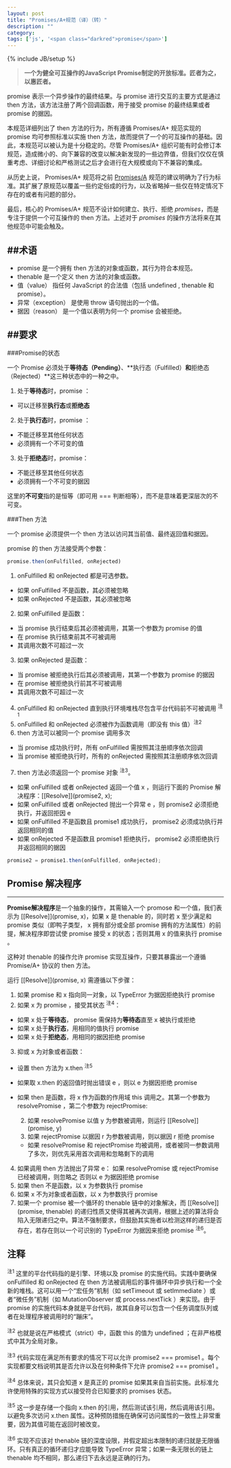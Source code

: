 ```yaml
---
layout: post
title: "Promises/A+规范（译）（转）"
description: ""
category: 
tags: ['js', '<span class="darkred">promise</span>']
---
```

{% include JB/setup %}

>**一个为健全可互操作的JavaScript Promise制定的开放标准。匠者为之，以惠匠者。**

<span class="darkred">promise</span> 表示一个异步操作的最终结果。与 <span class="darkred">promise</span> 进行交互的主要方式是通过 <span class="darkred">then</span> 方法，该方法注册了两个回调函数，用于接受 <span class="darkred">promise</span> 的最终结果或者 <span class="darkred">promise</span> 的据因。

<!--more-->
本规范详细列出了 <span class="darkred">then</span> 方法的行为，所有遵循 Promises/A+ 规范实现的 <span class="darkred">promise</span> 均可参照标准以实施 <span class="darkred">then</span> 方法，故而提供了一个的可互操作的基础。因此，本规范可以被认为是十分稳定的。尽管 Promises/A+ 组织可能有时会修订本规范，造成微小的、向下兼容的改变以解决新发现的一些边界值，但我们仅仅在慎重考虑、详细讨论和严格测试之后才会进行在大规模或向下不兼容的集成。

从历史上说， Promises/A+ 规范将之前 [Promises/A](http://wiki.commonjs.org/wiki/Promises/A) 规范的建议明确为了行为标准。其扩展了原规范以覆盖一些约定俗成的行为，以及省略掉一些仅在特定情况下存在的或者有问题的部分。

最后，核心的 Promises/A+ 规范不设计如何建立、执行、拒绝 *promises*，而是专注于提供一个可互操作的 <span class="darkred">then</span> 方法。上述对于 *promises* 的操作方法将来在其他规范中可能会触及。

##术语
---
* <span class="darkred">promise</span> 是一个拥有 <span class="darkred">then</span> 方法的对象或函数，其行为符合本规范。
* thenable 是一个定义 <span class="darkred">then</span> 方法的对象或函数。
* 值（value） 指任何 JavaScript 的合法值（包括 undefined , thenable 和 <span class="darkred">promise</span>）。
* 异常（exception） 是使用 throw 语句抛出的一个值。
* 据因（reason） 是一个值以表明为何一个 <span class="darkred">promise</span> 会被拒绝。

##要求
---
###Promise的状态

一个 Promise 必须处于**等待态（Pending）**、**执行态（Fulfilled）**和**拒绝态（Rejected）**这三种状态中的一种之中。

1. 处于**等待态**时，<span class="darkred">promise</span> ：
  * 可以迁移至**执行态**或**拒绝态**
2. 处于**执行态**时，<span class="darkred">promise</span> ：
  * 不能迁移至其他任何状态
  * 必须拥有一个不可变的值
3. 处于**拒绝态**时，<span class="darkred">promise</span>：
  * 不能迁移至其他任何状态
  * 必须拥有一个不可变的据因

这里的**不可变**指的是恒等（即可用 === 判断相等），而不是意味着更深层次的不可变。

###Then 方法

一个 <span class="darkred">promise</span> 必须提供一个 <span class="darkred">then</span> 方法以访问其当前值、最终返回值和据因。

<span class="darkred">promise</span> 的 <span class="darkred">then</span> 方法接受两个参数：

```js
promise.then(onFulfilled, onRejected)
```

1. <span class="darkred">onFulfilled</span> 和 <span class="darkred">onRejected</span> 都是可选参数。
  * 如果 <span class="darkred">onFulfilled</span> 不是函数，其必须被忽略
  * 如果 <span class="darkred">onRejected</span> 不是函数，其必须被忽略
2. 如果 <span class="darkred">onFulfilled</span> 是函数：
  * 当 <span class="darkred">promise</span> 执行结束后其必须被调用，其第一个参数为 <span class="darkred">promise</span> 的值
  * 在 <span class="darkred">promise</span> 执行结束前其不可被调用
  * 其调用次数不可超过一次
3. 如果 <span class="darkred">onRejected</span> 是函数：
  * 当 <span class="darkred">promise</span> 被拒绝执行后其必须被调用，其第一个参数为 <span class="darkred">promise</span> 的据因
  * 在 <span class="darkred">promise</span> 被拒绝执行前其不可被调用
  * 其调用次数不可超过一次
4. <span class="darkred">onFulfilled</span> 和 <span class="darkred">onRejected</span> 直到执行环境堆栈尽包含平台代码前不可被调用 <sup>注1</sup>
5. <span class="darkred">onFulfilled</span> 和 <span class="darkred">onRejected</span> 必须被作为函数调用（即没有 this 值）<sup>注2</sup>
6. <span class="darkred">then</span> 方法可以被同一个 <span class="darkred">promise</span> 调用多次
  * 当 <span class="darkred">promise</span> 成功执行时，所有 <span class="darkred">onFulfilled</span> 需按照其注册顺序依次回调
  * 当 <span class="darkred">promise</span> 被拒绝执行时，所有的 <span class="darkred">onRejected</span> 需按照其注册顺序依次回调
7. <span class="darkred">then</span> 方法必须返回一个 <span class="darkred">promise</span> 对象 <sup>注3</sup>。
  * 如果 <span class="darkred">onFulfilled</span> 或者 <span class="darkred">onRejected</span> 返回一个值 <span class="darkred">x</span> ，则运行下面的 Promise 解决程序：<span class="darkred">[[Resolve]](promise2, x);</red>
  * 如果 <span class="darkred">onFulfilled</span> 或者 <span class="darkred">onRejected</span> 抛出一个异常 e ，则 promise2 必须拒绝执行，并返回拒因 e
  * 如果 <span class="darkred">onFulfilled</span> 不是函数且 promise1 成功执行， promise2 必须成功执行并返回相同的值
  * 如果 <span class="darkred">onRejected</span> 不是函数且 promise1 拒绝执行， promise2 必须拒绝执行并返回相同的据因

```js
promise2 = promise1.then(onFulfilled, onRejected);
```

## Promise 解决程序
---
**Promise解决程序**是一个抽象的操作，其需输入一个 promose 和一个值，我们表示为 <span class="darkred">[[Resolve]](promise, x)</span>，如果 <span class="darkred">x</span> 是 thenable 的，同时若 <span class="darkred">x</span> 至少满足和 <span class="darkred">promise</span> 类似（即鸭子类型， <span class="darkred">x</span> 拥有部分或全部 <span class="darkred">promise</span> 拥有的方法属性）的前提，解决程序即尝试使 <span class="darkred">promise</span> 接受 <span class="darkred">x</span> 的状态；否则其用 <span class="darkred">x</span> 的值来执行 <span class="darkred">promise</span> 。

这种对 thenable 的操作允许 <span class="darkred">promise</span> 实现互操作，只要其暴露出一个遵循 Promise/A+ 协议的 <span class="darkred">then</span> 方法。

运行 <span class="darkred">[[Resolve]](promise, x)</span> 需遵循以下步骤：

1. 如果 <span class="darkred">promise</span> 和 <span class="darkred">x</span> 指向同一对象，以 <span class="darkred">TypeError</span> 为据因拒绝执行 <span class="darkred">promise</span>
2. 如果 <span class="darkred">x</span> 为 <span class="darkred">promise</span> ，接受其状态 <sup>注4</sup>：
  * 如果 <span class="darkred">x</span> 处于**等待态**， <span class="darkred">promise</span> 需保持为**等待态**直至 <span class="darkred">x</span> 被执行或拒绝
  * 如果 <span class="darkred">x</span> 处于**执行态**，用相同的值执行 <span class="darkred">promise</span>
  * 如果 <span class="darkred">x</span> 处于**拒绝态**，用相同的据因拒绝 <span class="darkred">promise</span>
3. 抑或 <span class="darkred">x</span> 为对象或者函数：
  * 设置 <span class="darkred">then</span> 方法为 <span class="darkred">x.then</span> <sup>注5</sup>
  * 如果取 <span class="darkred">x.then</span> 的返回值时抛出错误 e ，则以 e 为据因拒绝 <span class="darkred">promise</span>
  * 如果 <span class="darkred">then</span> 是函数，将 <span class="darkred">x</span> 作为函数的作用域 this 调用之。其第一个参数为 <span class="darkred">resolvePromise</span> ，第二个参数为 <span class="darkred">rejectPromise</span>:
    
    2. 如果 <span class="darkred">resolvePromise</span> 以值 <span class="darkred">y</span> 为参数被调用，则运行 <span class="darkred">[[Resolve]](promise, y)</span>
    2. 如果 <span class="darkred">rejectPromise</span> 以据因 <span class="darkred">r</span> 为参数被调用，则以据因 <span class="darkred">r</span> 拒绝 <span class="darkred">promise</span>
    * 如果 <span class="darkred">resolvePromise</span> 和 <span class="darkred">rejectPromise</span> 均被调用，或者被同一参数调用了多次，则优先采用首次调用和忽略剩下的调用
4. 如果调用 <span class="darkred">then</span> 方法抛出了异常 e：
如果 <span class="darkred">resolvePromise</span> 或 <span class="darkred">rejectPromise</span> 已经被调用，则忽略之
否则以 e 为据因拒绝 <span class="darkred">promise</span>
5. 如果 <span class="darkred">then</span> 不是函数，以 <span class="darkred">x</span> 为参数执行 <span class="darkred">promise</span>
6. 如果 <span class="darkred">x</span> 不为对象或者函数，以 <span class="darkred">x</span> 为参数执行 <span class="darkred">promise</span>
7. 如果一个 <span class="darkred">promise</span> 被一个循环的 thenable 链中的对象解决，而 [[Resolve]](<span class="darkred">promise</span>, thenable) 的递归性质又使得其被再次调用，根据上述的算法将会陷入无限递归之中。算法不强制要求，但鼓励其实施者以检测这样的递归是否存在，若存在则以一个可识别的 <span class="darkred">TypeError</span> 为据因来拒绝 <span class="darkred">promise</span> <sup>注6</sup>。

## 注释

<sup>注1</sup> 这里的平台代码指的是引擎、环境以及 <span class="darkred">promise</span> 的实施代码。实践中要确保 <span class="darkred">onFulfilled</span> 和 <span class="darkred">onRejected</span> 在 <span class="darkred">then</span> 方法被调用后的事件循环中异步执行和一个全新的堆栈。这可以用一个“宏任务”机制（如 setTimeout 或 setImmediate ）或者“微任务”机制（如 MutationObserver 或 process.nextTick ）来实现。由于 <span class="darkred">promise</span> 的实施代码本身就是平台代码，故其自身可以包含一个任务调度队列或者在处理程序被调用时的“蹦床”。

<sup>注2</sup> 也就是说在严格模式（strict）中，函数 this 的值为 undefined ；在非严格模式中其为全局对象。

<sup>注3</sup> 代码实现在满足所有要求的情况下可以允许 promise2 === promise1 。每个实现都要文档说明其是否允许以及在何种条件下允许 promise2 === promise1 。

<sup>注4</sup> 总体来说，其只会知道 <span class="darkred">x</span> 是真正的 <span class="darkred">promise</span> 如果其来自当前实施。此标准允许使用特殊的实现方式以接受符合已知要求的 promises 状态。

<sup>注5</sup> 这一步是存储一个指向 <span class="darkred">x.then</span> 的引用，然后测试该引用，然后调用该引用。以避免多次访问 <span class="darkred">x.then</span> 属性。这种预防措施在确保可访问属性的一致性上非常重要，因为其值可能在返回时被改变。

<sup>注6</sup> 实现不应该对 thenable 链的深度设限，并假定超出本限制的递归就是无限循环。只有真正的循环递归才应能导致 <span class="darkred">TypeError</span> 异常；如果一条无限长的链上 thenable 均不相同，那么递归下去永远是正确的行为。

